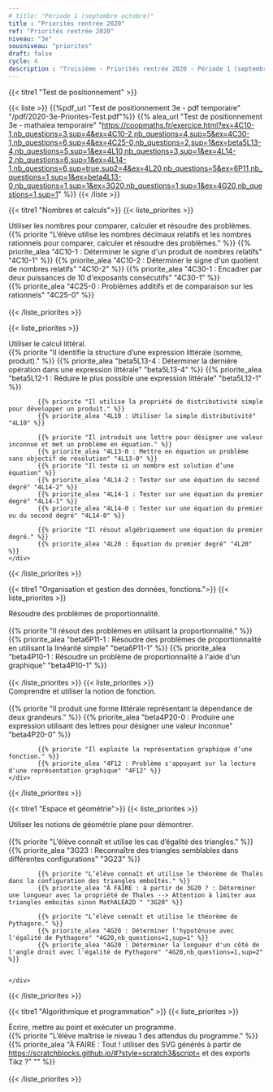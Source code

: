```yaml
---
# title: "Période 1 (septembre octobre)"
title : "Priorités rentrée 2020"
ref: "Priorités rentrée 2020"
niveau: "3e"
sousniveau: "priorites"
draft: false
cycle: 4
description : "Troisième - Priorités rentrée 2020 - Période 1 (septembre octobre)"
---
```


<!-- <h2 class="ui horizontal divider header">Priorités</h2>
<h3 class="ui horizontal divider header">Test de positionnement</h3> -->

{{< titre1 "Test de positionnement" >}}

{{< liste >}}
	{{%pdf_url "Test de positionnement 3e - pdf temporaire" "/pdf/2020-3e-Priorites-Test.pdf"%}}
	{{% alea_url "Test de positionnement 3e - mathalea temporaire" "https://coopmaths.fr/exercice.html?ex=4C10-1,nb_questions=3,sup=4&ex=4C10-2,nb_questions=4,sup=5&ex=4C30-1,nb_questions=6,sup=4&ex=4C25-0,nb_questions=2,sup=1&ex=beta5L13-4,nb_questions=5,sup=1&ex=4L10,nb_questions=3,sup=1&ex=4L14-2,nb_questions=6,sup=1&ex=4L14-1,nb_questions=6,sup=true,sup2=4&ex=4L20,nb_questions=5&ex=6P11,nb_questions=1,sup=1&ex=beta4L13-0,nb_questions=1,sup=1&ex=3G20,nb_questions=1,sup=1&ex=4G20,nb_questions=1,sup=1" %}}
{{< /liste >}}


<!-- <h3 class="ui horizontal divider header">Nombres et calculs</h3> -->
{{< titre1 "Nombres et calculs">}}
{{< liste_priorites >}}
	<div class="item">
		<i class="large black chevron circle right icon"></i>
		<div class="header content"> Utiliser les nombres pour comparer, calculer et résoudre des problèmes.</div>
			{{% priorite "L’élève utilise les nombres décimaux relatifs et les nombres rationnels pour comparer, calculer et résoudre des problèmes." %}}
			{{% priorite_alea "4C10-1 : Déterminer le signe d'un produit de nombres relatifs" "4C10-1" %}}
			{{% priorite_alea "4C10-2 : Déterminer le signe d'un quotient de nombres relatifs" "4C10-2" %}}
			{{% priorite_alea "4C30-1 : Encadrer par deux puissances de 10 d'exposants consécutifs" "4C30-1" %}}			
			{{% priorite_alea "4C25-0 : Problèmes additifs et de comparaison sur les rationnels" "4C25-0" %}}			
	</div>	
{{< /liste_priorites >}}

{{< liste_priorites >}}
	<div class="item">
		<i class="large black chevron circle right icon"></i>
		<div class="header content"> Utiliser le calcul littéral.</div>	
			{{% priorite "Il identifie la structure d’une expression littérale (somme, produit)." %}}
			{{% priorite_alea "beta5L13-4 : Déterminer la dernière opération dans une expression littérale" "beta5L13-4" %}}
			{{% priorite_alea "beta5L12-1 : Réduire le plus possible une expression littérale" "beta5L12-1" %}}

			{{% priorite "Il utilise la propriété de distributivité simple pour développer un produit." %}}
			{{% priorite_alea "4L10 : Utiliser la simple distributivité" "4L10" %}}	

			{{% priorite "Il introduit une lettre pour désigner une valeur inconnue et met un problème en équation." %}}
			{{% priorite_alea "4L13-0 : Mettre en équation un problème sans objectif de résolution" "4L13-0" %}}
			{{% priorite "Il teste si un nombre est solution d’une équation" %}}
			{{% priorite_alea "4L14-2 : Tester sur une équation du second degré" "4L14-2" %}}
			{{% priorite_alea "4L14-1 : Tester sur une équation du premier degré" "4L14-1" %}}
			{{% priorite_alea "4L14-0 : Tester sur une équation du premier ou du second degré" "4L14-0" %}}

			{{% priorite "Il résout algébriquement une équation du premier degré." %}}
			{{% priorite_alea "4L20 : Équation du premier degré" "4L20" %}}			
	</div>	
{{< /liste_priorites >}}


<!-- <h3 class="ui horizontal divider header">Organisation et gestion des données, fonctions.</h3> -->
{{< titre1 "Organisation et gestion des données, fonctions.">}}
{{< liste_priorites >}}
	<div class="item">
		<i class="large black chevron circle right icon"></i>
		<div class="header content"> Résoudre des problèmes de proportionnalité.</div>	
			{{% priorite "Il résout des problèmes en utilisant la proportionnalité." %}}
			{{% priorite_alea "beta6P11-1 : Résoudre des problèmes de proportionnalité en utilisant la linéarité simple" "beta6P11-1" %}}
			{{% priorite_alea "beta4P10-1 : Résoudre un problème de proportionnalité à l'aide d'un graphique" "beta4P10-1" %}}
	</div>	
{{< /liste_priorites >}}
{{< liste_priorites >}}
	<div class="item">
		<i class="large black chevron circle right icon"></i>
		<div class="header content"> Comprendre et utiliser la notion de fonction.</div>	
			{{% priorite "Il produit une forme littérale représentant la dépendance de deux grandeurs." %}}
			{{% priorite_alea "beta4P20-0 : Produire une expression utilisant des lettres pour désigner une valeur inconnue" "beta4P20-0" %}}	

			{{% priorite "Il exploite la représentation graphique d’une fonction." %}}			
			{{% priorite_alea "4F12 : Problème s'appuyant sur la lecture d'une représentation graphique" "4F12" %}}
	</div>	
{{< /liste_priorites >}}

<!-- <h3 class="ui horizontal divider header">Espace et géométrie</h3> -->
{{< titre1 "Espace et géométrie">}}
{{< liste_priorites >}}
	<div class="item">
		<i class="large black chevron circle right icon"></i>
		<div class="header content"> Utiliser les notions de géométrie plane pour démontrer.</div>	
			{{% priorite "L’élève connaît et utilise les cas d’égalité des triangles." %}}			
			{{% priorite_alea "3G23 : Reconnaître des triangles semblables dans différentes configurations" "3G23" %}}

			{{% priorite "L’élève connaît et utilise le théorème de Thalès dans la configuration des triangles emboîtés." %}}
			{{% priorite_alea "À FAIRE : à partir de 3G20 ? : Déterminer une longueur avec la propriété de Thales --> Attention à limiter aux triangles emboités sinon MathALEA2D " "3G20" %}}

			{{% priorite "L’élève connaît et utilise le théorème de Pythagore." %}}
			{{% priorite_alea "4G20 : Déterminer l'hypoténuse avec l'égalité de Pythagore" "4G20,nb_questions=1,sup=1" %}}
			{{% priorite_alea "4G20 : Déterminer la longueur d'un côté de l'angle droit avec l'égalité de Pythagore" "4G20,nb_questions=1,sup=2" %}}
			

	</div>	
{{< /liste_priorites >}}

<!-- <h3 class="ui horizontal divider header">Algorithmique et programmation</h3> -->
{{< titre1 "Algorithmique et programmation" >}}
{{< liste_priorites >}}
	<div class="item">
		<i class="large black chevron circle right icon"></i>
		<div class="header content">Écrire, mettre au point et exécuter un programme.</div>	
			{{% priorite "L’élève maîtrise le niveau 1 des attendus du programme." %}}
			{{% priorite_alea "À FAIRE : Tout ! utiliser des SVG générés à partir de https://scratchblocks.github.io/#?style=scratch3&script= et des exports Tikz ?" "" %}}
	</div>	
{{< /liste_priorites >}}

<!-- {{< liste_exercices >}}
	{{% alea_url "..." "" %}}
	{{% alea "..." "" %}}
{{< /liste_exercices >}}



{{< titre "Compléments numériques" >}}

{{< liste >}}
{{< /liste >}} -->